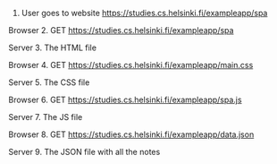 1. User goes to website <https://studies.cs.helsinki.fi/exampleapp/spa>

Browser 2. GET <https://studies.cs.helsinki.fi/exampleapp/spa>

Server 3. The HTML file

Browser 4. GET <https://studies.cs.helsinki.fi/exampleapp/main.css>

Server 5. The CSS file

Browser 6. GET <https://studies.cs.helsinki.fi/exampleapp/spa.js>

Server 7. The JS file

Browser 8. GET <https://studies.cs.helsinki.fi/exampleapp/data.json>

Server 9. The JSON file with all the notes
